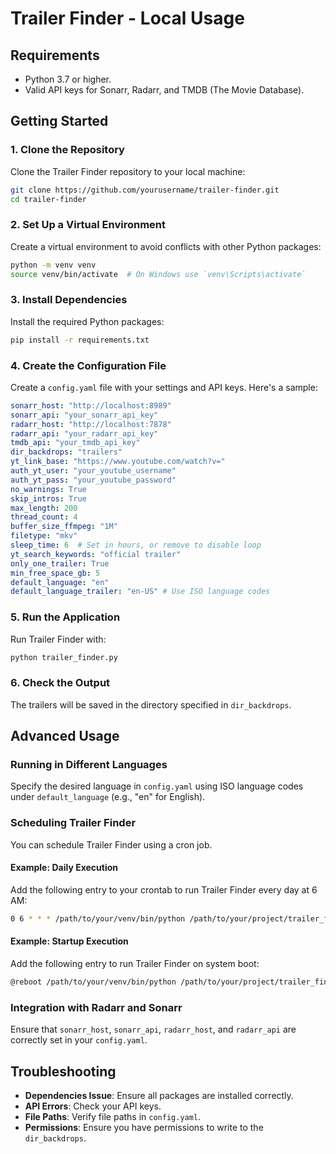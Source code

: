 # Trailer Finder - Local Usage

## Requirements

- Python 3.7 or higher.
- Valid API keys for Sonarr, Radarr, and TMDB (The Movie Database).

## Getting Started

### 1. Clone the Repository

Clone the Trailer Finder repository to your local machine:

```bash
git clone https://github.com/yourusername/trailer-finder.git
cd trailer-finder
```

### 2. Set Up a Virtual Environment

Create a virtual environment to avoid conflicts with other Python packages:

```bash
python -m venv venv
source venv/bin/activate  # On Windows use `venv\Scripts\activate`
```

### 3. Install Dependencies

Install the required Python packages:

```bash
pip install -r requirements.txt
```

### 4. Create the Configuration File

Create a `config.yaml` file with your settings and API keys. Here's a sample:

```yaml
sonarr_host: "http://localhost:8989"
sonarr_api: "your_sonarr_api_key"
radarr_host: "http://localhost:7878"
radarr_api: "your_radarr_api_key"
tmdb_api: "your_tmdb_api_key"
dir_backdrops: "trailers"
yt_link_base: "https://www.youtube.com/watch?v="
auth_yt_user: "your_youtube_username"
auth_yt_pass: "your_youtube_password"
no_warnings: True
skip_intros: True
max_length: 200
thread_count: 4
buffer_size_ffmpeg: "1M"
filetype: "mkv"
sleep_time: 6  # Set in hours, or remove to disable loop
yt_search_keywords: "official trailer"
only_one_trailer: True
min_free_space_gb: 5
default_language: "en"
default_language_trailer: "en-US" # Use ISO language codes
```

### 5. Run the Application

Run Trailer Finder with:

```bash
python trailer_finder.py
```

### 6. Check the Output

The trailers will be saved in the directory specified in `dir_backdrops`.

## Advanced Usage

### Running in Different Languages

Specify the desired language in `config.yaml` using ISO language codes under `default_language` (e.g., "en" for English).

### Scheduling Trailer Finder

You can schedule Trailer Finder using a cron job. 

#### Example: Daily Execution

Add the following entry to your crontab to run Trailer Finder every day at 6 AM:

```bash
0 6 * * * /path/to/your/venv/bin/python /path/to/your/project/trailer_finder.py
```

#### Example: Startup Execution

Add the following entry to run Trailer Finder on system boot:

```bash
@reboot /path/to/your/venv/bin/python /path/to/your/project/trailer_finder.py
```

### Integration with Radarr and Sonarr

Ensure that `sonarr_host`, `sonarr_api`, `radarr_host`, and `radarr_api` are correctly set in your `config.yaml`.

## Troubleshooting

- **Dependencies Issue**: Ensure all packages are installed correctly.
- **API Errors**: Check your API keys.
- **File Paths**: Verify file paths in `config.yaml`.
- **Permissions**: Ensure you have permissions to write to the `dir_backdrops`.

